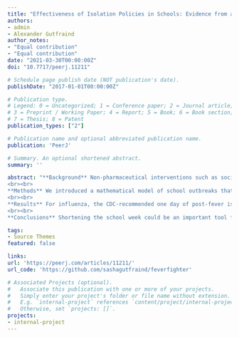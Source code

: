 ```yaml
---
title: "Effectiveness of Isolation Policies in Schools: Evidence from a Mathematical Model of Influenza and COVID-19"
authors:
- admin
- Alexander Gutfraind
author_notes:
- "Equal contribution"
- "Equal contribution"
date: "2021-03-30T00:00:00Z"
doi: "10.7717/peerj.11211"

# Schedule page publish date (NOT publication's date).
publishDate: "2017-01-01T00:00:00Z"

# Publication type.
# Legend: 0 = Uncategorized; 1 = Conference paper; 2 = Journal article;
# 3 = Preprint / Working Paper; 4 = Report; 5 = Book; 6 = Book section;
# 7 = Thesis; 8 = Patent
publication_types: ["2"]

# Publication name and optional abbreviated publication name.
publication: 'PeerJ'

# Summary. An optional shortened abstract.
summary: ''

abstract: "**Background** Non-pharmaceutical interventions such as social distancing, school closures and travel restrictions are often implemented to control outbreaks of infectious diseases. For influenza in schools, the Center of Disease Control (CDC) recommends that febrile students remain isolated at home until they have been fever-free for at least one day and a related policy is recommended for SARS-CoV-2 (COVID-19). Other authors proposed using a school week of four or fewer days of in-person instruction for all students to reduce transmission. However, there is limited evidence supporting the effectiveness of these interventions.
<br><br>
**Methods** We introduced a mathematical model of school outbreaks that considers both intervention methods. Our model accounts for the school structure and schedule, as well as the time-progression of fever symptoms and viral shedding. The model was validated on outbreaks of seasonal and pandemic influenza and COVID-19 in schools. It was then used to estimate the outbreak curves and the proportion of the population infected (attack rate) under the proposed interventions.
<br><br>
**Results** For influenza, the CDC-recommended one day of post-fever isolation can reduce the attack rate by a median (interquartile range) of 29 (13–59)%. With 2 days of post-fever isolation the attack rate could be reduced by 70 (55–85)%. Alternatively, shortening the school week to 4 and 3 days reduces the attack rate by 73 (64–88)% and 93 (91–97)%, respectively. For COVID-19, application of post-fever isolation policy was found to be less effective and reduced the attack rate by 10 (5–17)% for a 2-day isolation policy and by 14 (5–26)% for 14 days. A 4-day school week would reduce the median attack rate in a COVID-19 outbreak by 57 (52–64)%, while a 3-day school week would reduce it by 81 (79–83)%. In both infections, shortening the school week significantly reduced the duration of outbreaks.
<br><br>
**Conclusions** Shortening the school week could be an important tool for controlling influenza and COVID-19 in schools and similar settings. Additionally, the CDC-recommended post-fever isolation policy for influenza could be enhanced by requiring two days of isolation instead of one."

tags:
- Source Themes
featured: false

links:
url: 'https://peerj.com/articles/11211/'
url_code: 'https://github.com/sashagutfraind/feverfighter'

# Associated Projects (optional).
#   Associate this publication with one or more of your projects.
#   Simply enter your project's folder or file name without extension.
#   E.g. `internal-project` references `content/project/internal-project/index.md`.
#   Otherwise, set `projects: []`.
projects:
- internal-project
---
```

